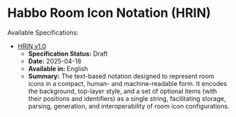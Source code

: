 # **Habbo Room Icon Notation (HRIN)**

Available Specifications:

- [HRIN v1.0](spec/HRIN-v1_0.md)
  - **Specification Status:** Draft
  - **Date:** 2025-04-18
  - **Available in:** English
  - **Summary:** The text-based notation designed to represent room icons in a compact, human- and machine-readable form. It encodes the background, top-layer style, and a set of optional items (with their positions and identifiers) as a single string, facilitating storage, parsing, generation, and interoperability of room icon configurations.
